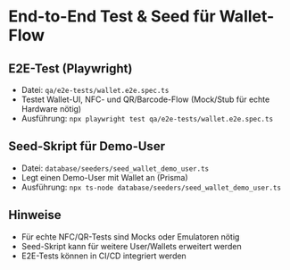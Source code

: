 # End-to-End Test & Seed für Wallet-Flow

## E2E-Test (Playwright)
- Datei: `qa/e2e-tests/wallet.e2e.spec.ts`
- Testet Wallet-UI, NFC- und QR/Barcode-Flow (Mock/Stub für echte Hardware nötig)
- Ausführung: `npx playwright test qa/e2e-tests/wallet.e2e.spec.ts`

## Seed-Skript für Demo-User
- Datei: `database/seeders/seed_wallet_demo_user.ts`
- Legt einen Demo-User mit Wallet an (Prisma)
- Ausführung: `npx ts-node database/seeders/seed_wallet_demo_user.ts`

## Hinweise
- Für echte NFC/QR-Tests sind Mocks oder Emulatoren nötig
- Seed-Skript kann für weitere User/Wallets erweitert werden
- E2E-Tests können in CI/CD integriert werden
